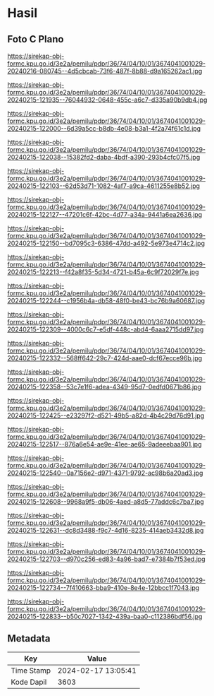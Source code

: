 # Hasil

## Foto C Plano

https://sirekap-obj-formc.kpu.go.id/3e2a/pemilu/pdpr/36/74/04/10/01/3674041001029-20240216-080745--4d5cbcab-73f6-487f-8b88-d9a165262ac1.jpg

https://sirekap-obj-formc.kpu.go.id/3e2a/pemilu/pdpr/36/74/04/10/01/3674041001029-20240215-121935--76044932-0648-455c-a6c7-d335a90b9db4.jpg

https://sirekap-obj-formc.kpu.go.id/3e2a/pemilu/pdpr/36/74/04/10/01/3674041001029-20240215-122000--6d39a5cc-b8db-4e08-b3a1-4f2a74f61c1d.jpg

https://sirekap-obj-formc.kpu.go.id/3e2a/pemilu/pdpr/36/74/04/10/01/3674041001029-20240215-122038--15382fd2-daba-4bdf-a390-293b4cfc07f5.jpg

https://sirekap-obj-formc.kpu.go.id/3e2a/pemilu/pdpr/36/74/04/10/01/3674041001029-20240215-122103--62d53d71-1082-4af7-a9ca-4611255e8b52.jpg

https://sirekap-obj-formc.kpu.go.id/3e2a/pemilu/pdpr/36/74/04/10/01/3674041001029-20240215-122127--47201c6f-42bc-4d77-a34a-9441a6ea2636.jpg

https://sirekap-obj-formc.kpu.go.id/3e2a/pemilu/pdpr/36/74/04/10/01/3674041001029-20240215-122150--bd7095c3-6386-47dd-a492-5e973e4714c2.jpg

https://sirekap-obj-formc.kpu.go.id/3e2a/pemilu/pdpr/36/74/04/10/01/3674041001029-20240215-122213--f42a8f35-5d34-4721-b45a-6c9f72029f7e.jpg

https://sirekap-obj-formc.kpu.go.id/3e2a/pemilu/pdpr/36/74/04/10/01/3674041001029-20240215-122244--c1956b4a-db58-48f0-be43-bc76b9a60687.jpg

https://sirekap-obj-formc.kpu.go.id/3e2a/pemilu/pdpr/36/74/04/10/01/3674041001029-20240215-122309--4000c6c7-e5df-448c-abd4-6aaa2715dd97.jpg

https://sirekap-obj-formc.kpu.go.id/3e2a/pemilu/pdpr/36/74/04/10/01/3674041001029-20240215-122332--568ff642-29c7-424d-aae0-dcf67ecce96b.jpg

https://sirekap-obj-formc.kpu.go.id/3e2a/pemilu/pdpr/36/74/04/10/01/3674041001029-20240215-122358--53c7e1f6-adea-4349-95d7-0edfd0671b86.jpg

https://sirekap-obj-formc.kpu.go.id/3e2a/pemilu/pdpr/36/74/04/10/01/3674041001029-20240215-122425--e23297f2-d521-49b5-a82d-4b4c29d76d91.jpg

https://sirekap-obj-formc.kpu.go.id/3e2a/pemilu/pdpr/36/74/04/10/01/3674041001029-20240215-122517--876a6e54-ae9e-41ee-ae65-9adeeebaa901.jpg

https://sirekap-obj-formc.kpu.go.id/3e2a/pemilu/pdpr/36/74/04/10/01/3674041001029-20240215-122540--0a7156e2-d971-4371-9792-ac98b6a20ad3.jpg

https://sirekap-obj-formc.kpu.go.id/3e2a/pemilu/pdpr/36/74/04/10/01/3674041001029-20240215-122608--9968a9f5-db06-4aed-a8d5-77addc6c7ba7.jpg

https://sirekap-obj-formc.kpu.go.id/3e2a/pemilu/pdpr/36/74/04/10/01/3674041001029-20240215-122631--dc8d3488-f9c7-4d16-8235-414aeb3432d8.jpg

https://sirekap-obj-formc.kpu.go.id/3e2a/pemilu/pdpr/36/74/04/10/01/3674041001029-20240215-122703--d970c256-ed83-4a96-bad7-e7384b7f53ed.jpg

https://sirekap-obj-formc.kpu.go.id/3e2a/pemilu/pdpr/36/74/04/10/01/3674041001029-20240215-122734--7f410663-bba9-410e-8e4e-12bbcc1f7043.jpg

https://sirekap-obj-formc.kpu.go.id/3e2a/pemilu/pdpr/36/74/04/10/01/3674041001029-20240215-122833--b50c7027-1342-439a-baa0-c112386bdf56.jpg


## Metadata

| Key        | Value               |
| ---------- | ------------------- |
| Time Stamp | 2024-02-17 13:05:41 |
| Kode Dapil | 3603                |



